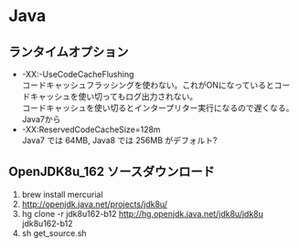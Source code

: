 # Java

## ランタイムオプション
* -XX:-UseCodeCacheFlushing  
コードキャッシュフラッシングを使わない。これがONになっているとコードキャッシュを使い切ってもログ出力されない。  
コードキャッシュを使い切るとインタープリター実行になるので遅くなる。  
Java7から  
* -XX:ReservedCodeCacheSize=128m  
Java7 では 64MB, Java8 では 256MB がデフォルト?

## OpenJDK8u_162 ソースダウンロード  

1. brew install mercurial  
1. http://openjdk.java.net/projects/jdk8u/  
1. hg clone -r jdk8u162-b12 http://hg.openjdk.java.net/jdk8u/jdk8u jdk8u162-b12  
1. sh get_source.sh  
